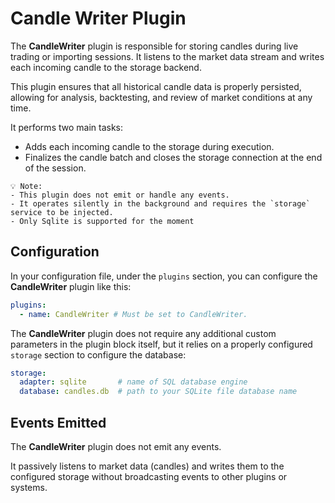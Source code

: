 # Candle Writer Plugin

The **CandleWriter** plugin is responsible for storing candles during live trading or importing sessions. It listens to the market data stream and writes each incoming candle to the storage backend.

This plugin ensures that all historical candle data is properly persisted, allowing for analysis, backtesting, and review of market conditions at any time.

It performs two main tasks:

- Adds each incoming candle to the storage during execution.
- Finalizes the candle batch and closes the storage connection at the end of the session.

```
💡 Note:
- This plugin does not emit or handle any events.
- It operates silently in the background and requires the `storage` service to be injected.
- Only Sqlite is supported for the moment
```

## Configuration

In your configuration file, under the `plugins` section, you can configure the **CandleWriter** plugin like this:

```yaml
plugins:
  - name: CandleWriter # Must be set to CandleWriter.
```

The **CandleWriter** plugin does not require any additional custom parameters in the plugin block itself, but it relies on a properly configured `storage` section to configure the database:

```yaml
storage:
  adapter: sqlite       # name of SQL database engine
  database: candles.db  # path to your SQLite file database name
```

## Events Emitted

The **CandleWriter** plugin does not emit any events.

It passively listens to market data (candles) and writes them to the configured storage without broadcasting events to other plugins or systems.
